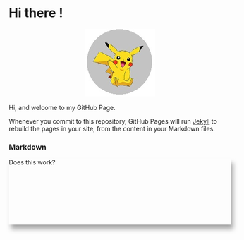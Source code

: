 # Hi there !

<p align="center">
  <img src="https://raw.githubusercontent.com/jamiejonna28/jamiejonna28.github.io/main/hi.jpg" />
</p>

Hi, and welcome to my GitHub Page.

Whenever you commit to this repository, GitHub Pages will run [Jekyll](https://jekyllrb.com/) to rebuild the pages in your site, from the content in your Markdown files.

### Markdown

<div class = "test">Does this work?</div>
<br>

<style>
  .test
  {
    width: 100%;
    height: 150px;
    box-shadow: 5px 10px 10px #A9A9A9;
    float: right;
  }
</style>
